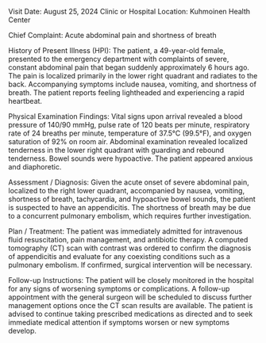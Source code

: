  Visit Date: August 25, 2024
Clinic or Hospital Location: Kuhmoinen Health Center

Chief Complaint: Acute abdominal pain and shortness of breath

History of Present Illness (HPI): The patient, a 49-year-old female, presented to the emergency department with complaints of severe, constant abdominal pain that began suddenly approximately 6 hours ago. The pain is localized primarily in the lower right quadrant and radiates to the back. Accompanying symptoms include nausea, vomiting, and shortness of breath. The patient reports feeling lightheaded and experiencing a rapid heartbeat.

Physical Examination Findings: Vital signs upon arrival revealed a blood pressure of 140/90 mmHg, pulse rate of 120 beats per minute, respiratory rate of 24 breaths per minute, temperature of 37.5°C (99.5°F), and oxygen saturation of 92% on room air. Abdominal examination revealed localized tenderness in the lower right quadrant with guarding and rebound tenderness. Bowel sounds were hypoactive. The patient appeared anxious and diaphoretic.

Assessment / Diagnosis: Given the acute onset of severe abdominal pain, localized to the right lower quadrant, accompanied by nausea, vomiting, shortness of breath, tachycardia, and hypoactive bowel sounds, the patient is suspected to have an appendicitis. The shortness of breath may be due to a concurrent pulmonary embolism, which requires further investigation.

Plan / Treatment: The patient was immediately admitted for intravenous fluid resuscitation, pain management, and antibiotic therapy. A computed tomography (CT) scan with contrast was ordered to confirm the diagnosis of appendicitis and evaluate for any coexisting conditions such as a pulmonary embolism. If confirmed, surgical intervention will be necessary.

Follow-up Instructions: The patient will be closely monitored in the hospital for any signs of worsening symptoms or complications. A follow-up appointment with the general surgeon will be scheduled to discuss further management options once the CT scan results are available. The patient is advised to continue taking prescribed medications as directed and to seek immediate medical attention if symptoms worsen or new symptoms develop.
